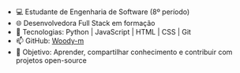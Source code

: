 - 💻 Estudante de Engenharia de Software (8º período)
- 🌐 Desenvolvedora Full Stack em formação
- 🐍 Tecnologias: Python | JavaScript | HTML | CSS | Git
- 📫 GitHub: [Woody-m](https://github.com/woody-m)
- 🎯 Objetivo: Aprender, compartilhar conhecimento e contribuir com projetos open-source
